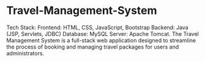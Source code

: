 # Travel-Management-System
Tech Stack: Frontend: HTML, CSS, JavaScript, Bootstrap  Backend: Java (JSP, Servlets, JDBC)  Database: MySQL  Server: Apache Tomcat. The Travel Management System is a full-stack web application designed to streamline the process of booking and managing travel packages for users and administrators.
